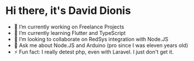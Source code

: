 # Hi there, it's David Dionis

<!--
**d4vidES/d4vidES** is a ✨ _special_ ✨ repository because its `README.md` (this file) appears on your GitHub profile.

Here are some ideas to get you started:

- 📫 How to reach me: ...
- 😄 Pronouns: ...
-->

- 🔭 I’m currently working on Freelance Projects
- 🌱 I’m currently learning Flutter and TypeScript
- 👯 I’m looking to collaborate on RedSys integration with Node.JS
- 💬 Ask me about Node.JS and Arduino (pro since I was eleven years old)
- ⚡ Fun fact: I really detest php, even with Laravel. I just don't get it.

